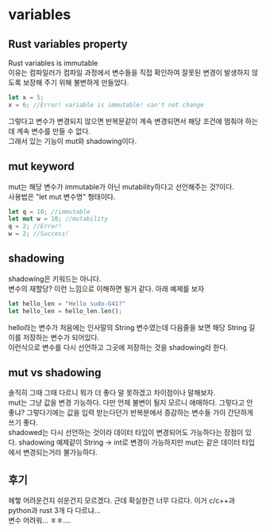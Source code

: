 # variables
## Rust variables property
Rust variables is immutable  
이유는 컴파일러가 컴파일 과정에서 변수들을 직접 확인하여 잘못된 변경이 발생하지 않도록 보장해 주기 위해 불변하게 만들었다.  
```rust
let x = 5;
x = 6; //Error! variable is immutable! can't not change
```
그렇다고 변수가 변경되지 않으면 반복문같이 계속 변경되면서 해당 조건에 멈춰야 하는데 계속 변수를 만들 수 없다.  
그래서 있는 기능이 mut와 shadowing이다.

## mut keyword
mut는 해당 변수가 immutable가 아닌 mutability하다고 선언해주는 것?이다.  
사용법은 "let mut 변수명" 형태이다.
```rust
let q = 10; //immutable
let mut w = 10; //mutability
q = 2; //Error!
w = 2; //Success!
```

## shadowing
shadowing은 키워드는 아니다.  
변수의 재할당? 이런 느낌으로 이해하면 될거 같다. 아래 예제를 보자
```rust
let hello_len = "Hello sudo-G41?"
let hello_len = hello_len.len();
```
hello라는 변수가 처음에는 인사말의 String 변수였는데 다음줄을 보면 해당 String 길이를 저장하는 변수가 되어있다.  
이런식으로 변수를 다시 선언하고 그곳에 저장하는 것을 shadowing라 한다.

## mut vs shadowing
솔직히 그때  그때 다르니 뭐가 더 좋다 말 못하겠고 차이점이나 말해보자.  
mut는 그냥 값을 변경 가능하다. 다만 언제 불변이 될지 모르니 애매하다. 그렇다고 안좋냐? 그렇다기에는 값을 입력 받는다던가 반복분에서 증감하는 변수들 가이 간단하게 쓰기 좋다.  
shadowed는 다시 선언하는 것이라 데이터 타입이 변경되어도 가능하다는 장점이 있다. shadowing 예제같이 String -> int로 변경이 가능하지만 mut는 같은 데이터 타입에서 변경되는거라 불가능하다.

## 후기
헤헿 어려운건지 쉬운건지 모르겠다. 근데 확실한건 너무 다르다. 이거 c/c++과 python과 rust 3개 다 다르냐...  
변수 어려워... ㅎㅎ....